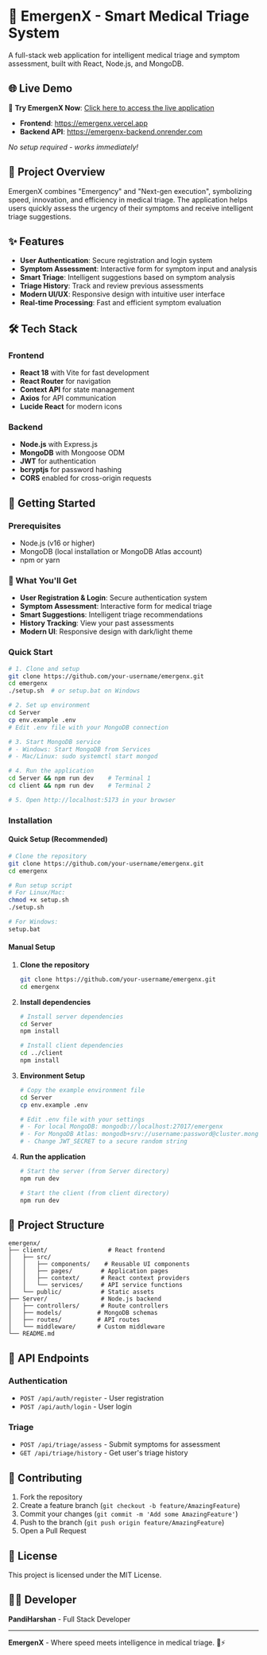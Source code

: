 # 🚨 EmergenX - Smart Medical Triage System

A full-stack web application for intelligent medical triage and symptom assessment, built with React, Node.js, and MongoDB.

## 🌐 Live Demo

🚀 **Try EmergenX Now**: [Click here to access the live application](https://emergenx.vercel.app)

- **Frontend**: https://emergenx.vercel.app
- **Backend API**: https://emergenx-backend.onrender.com

*No setup required - works immediately!*

## 🎯 Project Overview

EmergenX combines "Emergency" and "Next-gen execution", symbolizing speed, innovation, and efficiency in medical triage. The application helps users quickly assess the urgency of their symptoms and receive intelligent triage suggestions.

## ✨ Features

- **User Authentication**: Secure registration and login system
- **Symptom Assessment**: Interactive form for symptom input and analysis
- **Smart Triage**: Intelligent suggestions based on symptom analysis
- **Triage History**: Track and review previous assessments
- **Modern UI/UX**: Responsive design with intuitive user interface
- **Real-time Processing**: Fast and efficient symptom evaluation

## 🛠️ Tech Stack

### Frontend
- **React 18** with Vite for fast development
- **React Router** for navigation
- **Context API** for state management
- **Axios** for API communication
- **Lucide React** for modern icons

### Backend
- **Node.js** with Express.js
- **MongoDB** with Mongoose ODM
- **JWT** for authentication
- **bcryptjs** for password hashing
- **CORS** enabled for cross-origin requests

## 🚀 Getting Started

### Prerequisites
- Node.js (v16 or higher)
- MongoDB (local installation or MongoDB Atlas account)
- npm or yarn

### 🎯 What You'll Get
- **User Registration & Login**: Secure authentication system
- **Symptom Assessment**: Interactive form for medical triage
- **Smart Suggestions**: Intelligent triage recommendations
- **History Tracking**: View your past assessments
- **Modern UI**: Responsive design with dark/light theme

### Quick Start
```bash
# 1. Clone and setup
git clone https://github.com/your-username/emergenx.git
cd emergenx
./setup.sh  # or setup.bat on Windows

# 2. Set up environment
cd Server
cp env.example .env
# Edit .env file with your MongoDB connection

# 3. Start MongoDB service
# - Windows: Start MongoDB from Services
# - Mac/Linux: sudo systemctl start mongod

# 4. Run the application
cd Server && npm run dev    # Terminal 1
cd client && npm run dev    # Terminal 2

# 5. Open http://localhost:5173 in your browser
```

### Installation

#### Quick Setup (Recommended)
```bash
# Clone the repository
git clone https://github.com/your-username/emergenx.git
cd emergenx

# Run setup script
# For Linux/Mac:
chmod +x setup.sh
./setup.sh

# For Windows:
setup.bat
```

#### Manual Setup
1. **Clone the repository**
   ```bash
   git clone https://github.com/your-username/emergenx.git
   cd emergenx
   ```

2. **Install dependencies**
   ```bash
   # Install server dependencies
   cd Server
   npm install
   
   # Install client dependencies
   cd ../client
   npm install
   ```

3. **Environment Setup**
   ```bash
   # Copy the example environment file
   cd Server
   cp env.example .env
   
   # Edit .env file with your settings
   # - For local MongoDB: mongodb://localhost:27017/emergenx
   # - For MongoDB Atlas: mongodb+srv://username:password@cluster.mongodb.net/emergenx
   # - Change JWT_SECRET to a secure random string
   ```

4. **Run the application**
   ```bash
   # Start the server (from Server directory)
   npm run dev
   
   # Start the client (from client directory)
   npm run dev
   ```

## 📁 Project Structure

```
emergenx/
├── client/                 # React frontend
│   ├── src/
│   │   ├── components/    # Reusable UI components
│   │   ├── pages/        # Application pages
│   │   ├── context/      # React context providers
│   │   └── services/     # API service functions
│   └── public/           # Static assets
├── Server/               # Node.js backend
│   ├── controllers/      # Route controllers
│   ├── models/          # MongoDB schemas
│   ├── routes/          # API routes
│   └── middleware/      # Custom middleware
└── README.md
```

## 🔧 API Endpoints

### Authentication
- `POST /api/auth/register` - User registration
- `POST /api/auth/login` - User login

### Triage
- `POST /api/triage/assess` - Submit symptoms for assessment
- `GET /api/triage/history` - Get user's triage history

## 🤝 Contributing

1. Fork the repository
2. Create a feature branch (`git checkout -b feature/AmazingFeature`)
3. Commit your changes (`git commit -m 'Add some AmazingFeature'`)
4. Push to the branch (`git push origin feature/AmazingFeature`)
5. Open a Pull Request

## 📝 License

This project is licensed under the MIT License.

## 👨‍💻 Developer

**PandiHarshan** - Full Stack Developer

---

**EmergenX** - Where speed meets intelligence in medical triage. 🚨⚡ 